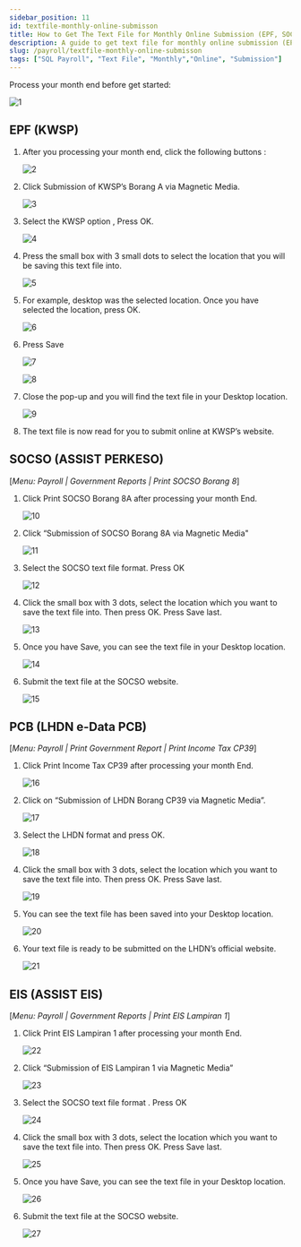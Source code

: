 ```yaml
---
sidebar_position: 11
id: textfile-monthly-online-submisson
title: How to Get The Text File for Monthly Online Submission (EPF, SOCSO, EIS, PCB)?
description: A guide to get text file for monthly online submission (EPF, SOCSO, EIS, PCB)
slug: /payroll/textfile-monthly-online-submisson
tags: ["SQL Payroll", "Text File", "Monthly","Online", "Submission"]
---
```


Process your month end before get started:

![1](/img/payroll/textfile-monthly-online-submisson/1.png)

## EPF (KWSP)

1. After you processing your month end, click the following buttons :

    ![2](/img/payroll/textfile-monthly-online-submisson/2.png)

2. Click Submission of KWSP’s Borang A via Magnetic Media.

    ![3](/img/payroll/textfile-monthly-online-submisson/3.png)

3. Select the KWSP option , Press OK.

    ![4](/img/payroll/textfile-monthly-online-submisson/4.png)

4. Press the small box with 3 small dots to select the location that you will be saving this text file into.

    ![5](/img/payroll/textfile-monthly-online-submisson/5.png)

5. For example, desktop was the selected location. Once you have selected the location, press OK.

    ![6](/img/payroll/textfile-monthly-online-submisson/6.png)

6. Press Save

    ![7](/img/payroll/textfile-monthly-online-submisson/7.png)

    ![8](/img/payroll/textfile-monthly-online-submisson/8.png)

7. Close the pop-up and you will find the text file in your Desktop location.

    ![9](/img/payroll/textfile-monthly-online-submisson/9.png)

8. The text file is now read for you to submit online at KWSP’s website.

## SOCSO (ASSIST PERKESO)

[*Menu: Payroll | Government Reports | Print SOCSO Borang 8*]

1. Click Print SOCSO Borang 8A after processing your month End.

    ![10](/img/payroll/textfile-monthly-online-submisson/10.png)

2. Click “Submission of SOCSO Borang 8A via Magnetic Media"

    ![11](/img/payroll/textfile-monthly-online-submisson/11.png)

3. Select the SOCSO text file format. Press OK

    ![12](/img/payroll/textfile-monthly-online-submisson/12.png)

4. Click the small box with 3 dots, select the location which you want to save the text file into. Then press OK. Press Save last.

    ![13](/img/payroll/textfile-monthly-online-submisson/13.png)

5. Once you have Save, you can see the text file in your Desktop location.

    ![14](/img/payroll/textfile-monthly-online-submisson/14.png)

6. Submit the text file at the SOCSO website.

    ![15](/img/payroll/textfile-monthly-online-submisson/15.png)

## PCB (LHDN e-Data PCB)

[*Menu: Payroll | Print Government Report | Print Income Tax CP39*]

1. Click Print Income Tax CP39 after processing your month End.

    ![16](/img/payroll/textfile-monthly-online-submisson/16.png)

2. Click on “Submission of LHDN Borang CP39 via Magnetic Media”.

    ![17](/img/payroll/textfile-monthly-online-submisson/17.png)

3. Select the LHDN format and press OK.

    ![18](/img/payroll/textfile-monthly-online-submisson/18.png)

4. Click the small box with 3 dots, select the location which you want to save the text file into. Then press OK. Press Save last.

    ![19](/img/payroll/textfile-monthly-online-submisson/19.png)

5. You can see the text file has been saved into your Desktop location.

    ![20](/img/payroll/textfile-monthly-online-submisson/20.png)

6. Your text file is ready to be submitted on the LHDN’s official website.

    ![21](/img/payroll/textfile-monthly-online-submisson/21.png)

## EIS (ASSIST EIS)

[*Menu: Payroll | Government Reports | Print EIS Lampiran 1*]

1. Click Print EIS Lampiran 1 after processing your month End.

    ![22](/img/payroll/textfile-monthly-online-submisson/22.png)

2. Click “Submission of EIS Lampiran 1 via Magnetic Media”

    ![23](/img/payroll/textfile-monthly-online-submisson/23.png)

3. Select the SOCSO text file format . Press OK

    ![24](/img/payroll/textfile-monthly-online-submisson/24.png)

4. Click the small box with 3 dots, select the location which you want to save the text file into. Then press OK. Press Save last.

    ![25](/img/payroll/textfile-monthly-online-submisson/25.png)

5. Once you have Save, you can see the text file in your Desktop location.

    ![26](/img/payroll/textfile-monthly-online-submisson/26.png)

6. Submit the text file at the SOCSO website.

    ![27](/img/payroll/textfile-monthly-online-submisson/27.png)
